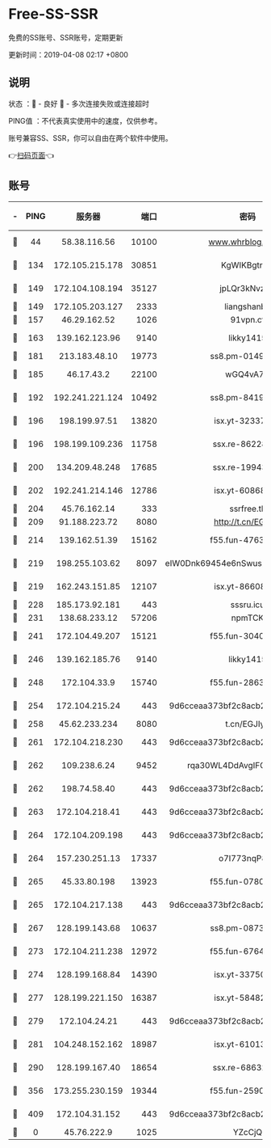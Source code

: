 # Free-SS-SSR

免费的SS账号、SSR账号，定期更新

更新时间：2019-04-08 02:17 +0800

## 说明

状态     ：🙂 - 良好 🙁 - 多次连接失败或连接超时

PING值   ：不代表真实使用中的速度，仅供参考。

账号兼容SS、SSR，你可以自由在两个软件中使用。

👉[扫码页面](https://liesauer.github.io/Free-SS-SSR/)👈

## 账号

|-|PING|服务器|端口|密码|加密方式|区域|
|:----:|:----:|:-----:|-----:|:----:|:----:|:----:|
|🙂|44|58.38.116.56|10100|www.whrblog.online|aes-256-cfb|CN|
|🙂|134|172.105.215.178|30851|KgWIKBgtrjzT|aes-256-cfb|JP|
|🙂|149|172.104.108.194|35127|jpLQr3kNvzJG|aes-256-cfb|JP|
|🙂|149|172.105.203.127|2333|liangshanbo|chacha20|JP|
|🙂|157|46.29.162.52|1026|91vpn.cf|rc4-md5|RU|
|🙂|163|139.162.123.96|9140|likky1415|aes-256-cfb|JP|
|🙂|181|213.183.48.10|19773|ss8.pm-01498489|rc4-md5|RU|
|🙂|185|46.17.43.2|22100|wGQ4vA7D|aes-256-gcm|RU|
|🙂|192|192.241.221.124|10492|ss8.pm-84199449|aes-256-cfb|US|
|🙂|196|198.199.97.51|13820|isx.yt-32337779|aes-256-cfb|US|
|🙂|196|198.199.109.236|11758|ssx.re-86228832|aes-256-cfb|US|
|🙂|200|134.209.48.248|17685|ssx.re-19943487|aes-256-cfb|US|
|🙂|202|192.241.214.146|12786|isx.yt-60868066|aes-256-cfb|US|
|🙂|204|45.76.162.14|333|ssrfree.tk|rc4|SG|
|🙂|209|91.188.223.72|8080|http://t.cn/EGJIyrl|rc4-md5|RU|
|🙂|214|139.162.51.39|15162|f55.fun-47639032|aes-256-cfb|SG|
|🙂|219|198.255.103.62|8097|eIW0Dnk69454e6nSwuspv9DmS201tQ0D|aes-256-cfb|US|
|🙂|219|162.243.151.85|12107|isx.yt-86608060|aes-256-cfb|US|
|🙂|228|185.173.92.181|443|sssru.icu|rc4-md5|RU|
|🙂|231|138.68.233.12|57206|npmTCK|rc4-md5|US|
|🙂|241|172.104.49.207|15121|f55.fun-30401245|aes-256-cfb|SG|
|🙂|246|139.162.185.76|9140|likky1415|aes-256-cfb|DE|
|🙂|248|172.104.33.9|15740|f55.fun-28636194|aes-256-cfb|SG|
|🙂|254|172.104.215.24|443|9d6cceaa373bf2c8acb22e60b6a58be6|aes-256-cfb|US|
|🙂|258|45.62.233.234|8080|t.cn/EGJIyrl|rc4-md5|CA|
|🙂|261|172.104.218.230|443|9d6cceaa373bf2c8acb22e60b6a58be6|aes-256-cfb|US|
|🙂|262|109.238.6.24|9452|rqa30WL4DdAvgIFG6Fs3znzTa|aes-256-cfb|FR|
|🙂|262|198.74.58.40|443|9d6cceaa373bf2c8acb22e60b6a58be6|aes-256-cfb|US|
|🙂|263|172.104.218.41|443|9d6cceaa373bf2c8acb22e60b6a58be6|aes-256-cfb|US|
|🙂|264|172.104.209.198|443|9d6cceaa373bf2c8acb22e60b6a58be6|aes-256-cfb|US|
|🙂|264|157.230.251.13|17337|o7I773nqP8ug|aes-256-cfb|SG|
|🙂|265|45.33.80.198|13923|f55.fun-07807805|aes-256-cfb|US|
|🙂|265|172.104.217.138|443|9d6cceaa373bf2c8acb22e60b6a58be6|aes-256-cfb|US|
|🙂|267|128.199.143.68|10637|ss8.pm-08735553|aes-256-cfb|SG|
|🙂|273|172.104.211.238|12972|f55.fun-67642887|aes-256-cfb|US|
|🙂|274|128.199.168.84|14390|isx.yt-33750063|aes-256-cfb|SG|
|🙂|277|128.199.221.150|16387|isx.yt-58482391|aes-256-cfb|SG|
|🙂|279|172.104.24.21|443|9d6cceaa373bf2c8acb22e60b6a58be6|aes-256-cfb|US|
|🙂|281|104.248.152.162|18987|isx.yt-61013935|aes-256-cfb|SG|
|🙂|290|128.199.167.40|18654|ssx.re-68632684|aes-256-cfb|SG|
|🙂|356|173.255.230.159|19344|f55.fun-25906913|aes-256-cfb|US|
|🙂|409|172.104.31.152|443|9d6cceaa373bf2c8acb22e60b6a58be6|aes-256-cfb|US|
|🙁|0|45.76.222.9|1025|YZcCjQ|rc4-md5|JP|
